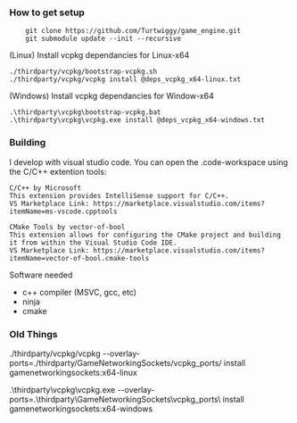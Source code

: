 ### How to get setup
```git
    git clone https://github.com/Turtwiggy/game_engine.git
    git submodule update --init --recursive
```

(Linux) Install vcpkg dependancies for Linux-x64

    ./thirdparty/vcpkg/bootstrap-vcpkg.sh
    ./thirdparty/vcpkg/vcpkg install @deps_vcpkg_x64-linux.txt


(Windows) Install vcpkg dependancies for Window-x64

    .\thirdparty\vcpkg\bootstrap-vcpkg.bat
    .\thirdparty\vcpkg\vcpkg.exe install @deps_vcpkg_x64-windows.txt    


### Building
    
I develop with visual studio code. You can open the .code-workspace using the C/C++ extention tools:

    C/C++ by Microsoft
    This extension provides IntelliSense support for C/C++.
    VS Marketplace Link: https://marketplace.visualstudio.com/items?itemName=ms-vscode.cpptools

    CMake Tools by vector-of-bool
    This extension allows for configuring the CMake project and building it from within the Visual Studio Code IDE.
    VS Marketplace Link: https://marketplace.visualstudio.com/items?itemName=vector-of-bool.cmake-tools

Software needed
    
- c++ compiler (MSVC, gcc, etc)
- ninja
- cmake



### Old Things

./thirdparty/vcpkg/vcpkg --overlay-ports=./thirdparty/GameNetworkingSockets/vcpkg_ports/ install gamenetworkingsockets:x64-linux

.\thirdparty\vcpkg\vcpkg.exe --overlay-ports=.\thirdparty\GameNetworkingSockets\vcpkg_ports\ install gamenetworkingsockets:x64-windows